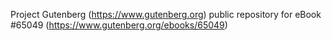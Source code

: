 Project Gutenberg (https://www.gutenberg.org) public repository for
eBook #65049 (https://www.gutenberg.org/ebooks/65049)
